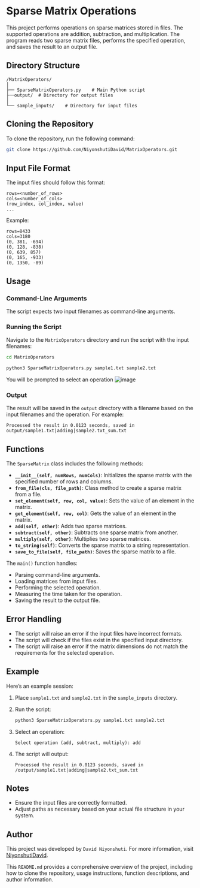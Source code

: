 # Sparse Matrix Operations

This project performs operations on sparse matrices stored in files. The supported operations are addition, subtraction, and multiplication. The program reads two sparse matrix files, performs the specified operation, and saves the result to an output file.

## Directory Structure

```
/MatrixOperators/
│
├── SparseMatrixOperators.py    # Main Python script
├──output/  # Directory for output files
│
└── sample_inputs/    # Directory for input files
```

## Cloning the Repository

To clone the repository, run the following command:

```bash
git clone https://github.com/NiyonshutiDavid/MatrixOperators.git
```
## Input File Format

The input files should follow this format:

```
rows=<number_of_rows>
cols=<number_of_cols>
(row_index, col_index, value)
...
```

Example:

```
rows=8433
cols=3180
(0, 381, -694)
(0, 128, -838)
(0, 639, 857)
(0, 165, -933)
(0, 1350, -89)
```

## Usage

### Command-Line Arguments

The script expects two input filenames as command-line arguments.

### Running the Script

Navigate to the `MatrixOperators` directory and run the script with the input filenames:
```bash
cd MatrixOperators
```

```bash
python3 SparseMatrixOperators.py sample1.txt sample2.txt
```

You will be prompted to select an operation
![image](https://github.com/NiyonshutiDavid/MatrixOperators/assets/144002340/7586c8c4-7387-4910-a457-e2ba76a7c1d5)


### Output

The result will be saved in the `output` directory with a filename based on the input filenames and the operation. For example:

```
Processed the result in 0.0123 seconds, saved in output/sample1.txt|adding|sample2.txt_sum.txt
```

## Functions

The `SparseMatrix` class includes the following methods:

- **`__init__(self, numRows, numCols)`**: Initializes the sparse matrix with the specified number of rows and columns.
- **`from_file(cls, file_path)`**: Class method to create a sparse matrix from a file.
- **`set_element(self, row, col, value)`**: Sets the value of an element in the matrix.
- **`get_element(self, row, col)`**: Gets the value of an element in the matrix.
- **`add(self, other)`**: Adds two sparse matrices.
- **`subtract(self, other)`**: Subtracts one sparse matrix from another.
- **`multiply(self, other)`**: Multiplies two sparse matrices.
- **`to_string(self)`**: Converts the sparse matrix to a string representation.
- **`save_to_file(self, file_path)`**: Saves the sparse matrix to a file.

The `main()` function handles:

- Parsing command-line arguments.
- Loading matrices from input files.
- Performing the selected operation.
- Measuring the time taken for the operation.
- Saving the result to the output file.

## Error Handling

- The script will raise an error if the input files have incorrect formats.
- The script will check if the files exist in the specified input directory.
- The script will raise an error if the matrix dimensions do not match the requirements for the selected operation.

## Example

Here’s an example session:

1. Place `sample1.txt` and `sample2.txt` in the `sample_inputs` directory.

2. Run the script:

    ```bash
    python3 SparseMatrixOperators.py sample1.txt sample2.txt
    ```

3. Select an operation:

    ```
    Select operation (add, subtract, multiply): add
    ```

4. The script will output:

    ```
    Processed the result in 0.0123 seconds, saved in /output/sample1.txt|adding|sample2.txt_sum.txt
    ```

## Notes

- Ensure the input files are correctly formatted.
- Adjust paths as necessary based on your actual file structure in your system.

## Author

This project was developed by `David Niyonshuti`. For more information, visit [NiyonshutiDavid](https://github.com/NiyonshutiDavid).

This `README.md` provides a comprehensive overview of the project, including how to clone the repository, usage instructions, function descriptions, and author information.
